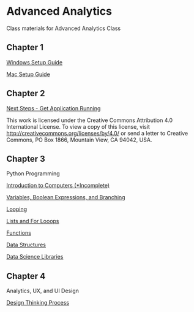 # Advanced Analytics
Class materials for Advanced Analytics Class

## Chapter 1

[Windows Setup Guide](WindowsSetup.md)

[Mac Setup Guide](MacSetup.md)

## Chapter 2

[Next Steps - Get Application Running](DevelopingInVSCode.md)

This work is licensed under the Creative Commons Attribution 4.0 International License. To view a copy of this license, visit http://creativecommons.org/licenses/by/4.0/ or send a letter to Creative Commons, PO Box 1866, Mountain View, CA 94042, USA.


## Chapter 3

Python Programming

[Introduction to Computers (*Incomplete)](Programmingintoduction.md)

[Variables, Boolean Expressions, and Branching](Variables.md)

[Looping](Loops.md)

[Lists and For Looops](Lists.md)

[Functions](Functions.md)

[Data Structures](DataStructures.md)

[Data Science Libraries](DataScienceLibraries.md)

## Chapter 4

Analytics, UX, and UI Design

[Design Thinking Process](DesignThinkingProcess.md)
